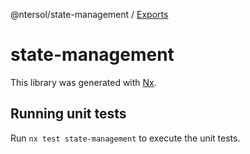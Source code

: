 @ntersol/state-management / [Exports](modules.md)

# state-management

This library was generated with [Nx](https://nx.dev).

## Running unit tests

Run `nx test state-management` to execute the unit tests.
